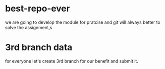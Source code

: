 # best-repo-ever
we are going to develop the module
for pratcise and  git will always better to solve the assignment,s

# 3rd branch data
for everyone let's create 3rd branch
for our benefit and submit it.